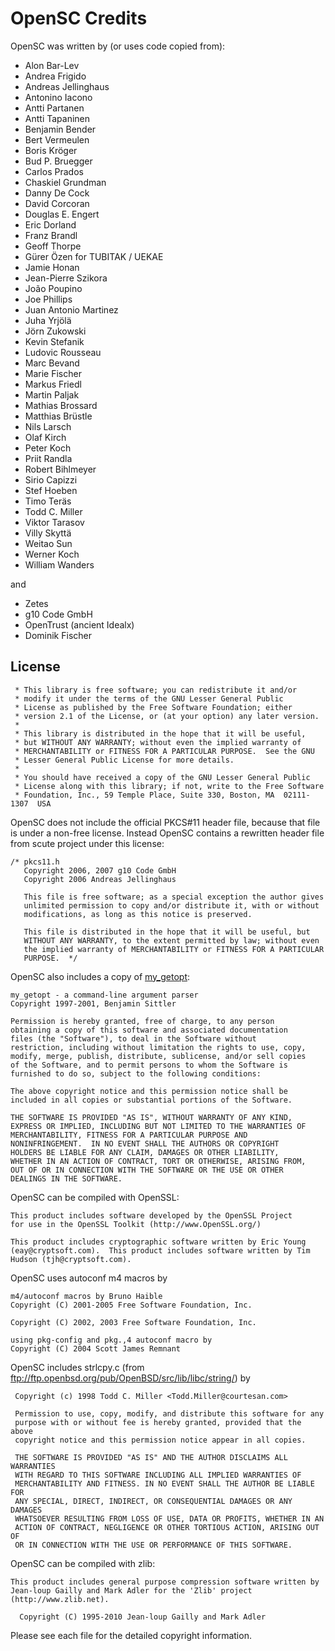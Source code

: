 # OpenSC Credits

OpenSC was written by (or uses code copied from):

* Alon Bar-Lev
* Andrea Frigido
* Andreas Jellinghaus
* Antonino Iacono
* Antti Partanen
* Antti Tapaninen
* Benjamin Bender
* Bert Vermeulen
* Boris Kröger
* Bud P. Bruegger
* Carlos Prados
* Chaskiel Grundman
* Danny De Cock
* David Corcoran
* Douglas E. Engert
* Eric Dorland
* Franz Brandl
* Geoff Thorpe
* Gürer Özen for TUBITAK / UEKAE
* Jamie Honan
* Jean-Pierre Szikora
* João Poupino
* Joe Phillips
* Juan Antonio Martinez
* Juha Yrjölä
* Jörn Zukowski
* Kevin Stefanik
* Ludovic Rousseau
* Marc Bevand
* Marie Fischer
* Markus Friedl
* Martin Paljak
* Mathias Brossard
* Matthias Brüstle
* Nils Larsch
* Olaf Kirch
* Peter Koch
* Priit Randla
* Robert Bihlmeyer
* Sirio Capizzi
* Stef Hoeben
* Timo Teräs
* Todd C. Miller
* Viktor Tarasov
* Villy Skyttä
* Weitao Sun
* Werner Koch
* William Wanders

and

* Zetes
* g10 Code GmbH
* OpenTrust (ancient Idealx)
* Dominik Fischer

## License

```text
 * This library is free software; you can redistribute it and/or
 * modify it under the terms of the GNU Lesser General Public
 * License as published by the Free Software Foundation; either
 * version 2.1 of the License, or (at your option) any later version.
 *
 * This library is distributed in the hope that it will be useful,
 * but WITHOUT ANY WARRANTY; without even the implied warranty of
 * MERCHANTABILITY or FITNESS FOR A PARTICULAR PURPOSE.  See the GNU
 * Lesser General Public License for more details.
 *
 * You should have received a copy of the GNU Lesser General Public
 * License along with this library; if not, write to the Free Software
 * Foundation, Inc., 59 Temple Place, Suite 330, Boston, MA  02111-1307  USA
```

OpenSC does not include the official PKCS#11 header file, because that file is under a non-free license. Instead OpenSC contains a rewritten header file from scute project under this license:

```text
/* pkcs11.h
   Copyright 2006, 2007 g10 Code GmbH
   Copyright 2006 Andreas Jellinghaus

   This file is free software; as a special exception the author gives
   unlimited permission to copy and/or distribute it, with or without
   modifications, as long as this notice is preserved.

   This file is distributed in the hope that it will be useful, but
   WITHOUT ANY WARRANTY, to the extent permitted by law; without even
   the implied warranty of MERCHANTABILITY or FITNESS FOR A PARTICULAR
   PURPOSE.  */
```

OpenSC also includes a copy of [my_getopt](http://www.geocities.com/bsittler/):

```text
my_getopt - a command-line argument parser
Copyright 1997-2001, Benjamin Sittler

Permission is hereby granted, free of charge, to any person
obtaining a copy of this software and associated documentation
files (the "Software"), to deal in the Software without
restriction, including without limitation the rights to use, copy,
modify, merge, publish, distribute, sublicense, and/or sell copies
of the Software, and to permit persons to whom the Software is
furnished to do so, subject to the following conditions:

The above copyright notice and this permission notice shall be
included in all copies or substantial portions of the Software.

THE SOFTWARE IS PROVIDED "AS IS", WITHOUT WARRANTY OF ANY KIND,
EXPRESS OR IMPLIED, INCLUDING BUT NOT LIMITED TO THE WARRANTIES OF
MERCHANTABILITY, FITNESS FOR A PARTICULAR PURPOSE AND
NONINFRINGEMENT.  IN NO EVENT SHALL THE AUTHORS OR COPYRIGHT
HOLDERS BE LIABLE FOR ANY CLAIM, DAMAGES OR OTHER LIABILITY,
WHETHER IN AN ACTION OF CONTRACT, TORT OR OTHERWISE, ARISING FROM,
OUT OF OR IN CONNECTION WITH THE SOFTWARE OR THE USE OR OTHER
DEALINGS IN THE SOFTWARE.
```

OpenSC can be compiled with OpenSSL:

```text
This product includes software developed by the OpenSSL Project
for use in the OpenSSL Toolkit (http://www.OpenSSL.org/)

This product includes cryptographic software written by Eric Young
(eay@cryptsoft.com).  This product includes software written by Tim
Hudson (tjh@cryptsoft.com).
```

OpenSC uses autoconf m4 macros by

```text
m4/autoconf macros by Bruno Haible
Copyright (C) 2001-2005 Free Software Foundation, Inc.

Copyright (C) 2002, 2003 Free Software Foundation, Inc.

using pkg-config and pkg.,4 autoconf macro by
Copyright (C) 2004 Scott James Remnant
```

OpenSC includes strlcpy.c (from ftp://ftp.openbsd.org/pub/OpenBSD/src/lib/libc/string/) by

```text
 Copyright (c) 1998 Todd C. Miller <Todd.Miller@courtesan.com>

 Permission to use, copy, modify, and distribute this software for any
 purpose with or without fee is hereby granted, provided that the above
 copyright notice and this permission notice appear in all copies.

 THE SOFTWARE IS PROVIDED "AS IS" AND THE AUTHOR DISCLAIMS ALL WARRANTIES
 WITH REGARD TO THIS SOFTWARE INCLUDING ALL IMPLIED WARRANTIES OF
 MERCHANTABILITY AND FITNESS. IN NO EVENT SHALL THE AUTHOR BE LIABLE FOR
 ANY SPECIAL, DIRECT, INDIRECT, OR CONSEQUENTIAL DAMAGES OR ANY DAMAGES
 WHATSOEVER RESULTING FROM LOSS OF USE, DATA OR PROFITS, WHETHER IN AN
 ACTION OF CONTRACT, NEGLIGENCE OR OTHER TORTIOUS ACTION, ARISING OUT OF
 OR IN CONNECTION WITH THE USE OR PERFORMANCE OF THIS SOFTWARE.
```

OpenSC can be compiled with zlib:

```text
This product includes general purpose compression software written by 
Jean-loup Gailly and Mark Adler for the 'Zlib' project 
(http://www.zlib.net).

  Copyright (C) 1995-2010 Jean-loup Gailly and Mark Adler
```

Please see each file for the detailed copyright information.
